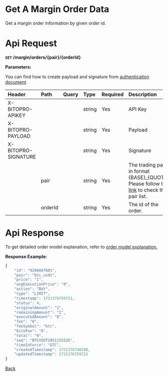 # Get A Margin Order Data

Get a margin order information by given order id.

# Api Request
**`GET` /margin/orders/{pair}/{orderId}**

**Parameters:**

You can find how to create payload and signature from [authentication document](../../../README.md#api-security-protocol).

| Header              | Path    | Query | Type   | Required | Description                                                                                                               | Default | Range | Example    |
| :------------------ | :------ | :---- | :----- | :------- | :------------------------------------------------------------------------------------------------------------------------ | :------ | :---- | :--------- |
| X-BITOPRO-APIKEY    |         |       | string | Yes      | API Key                                                                                              |         |       |            |
| X-BITOPRO-PAYLOAD   |         |       | string | Yes      | Payload                                                                                             |         |       |            |
| X-BITOPRO-SIGNATURE |         |       | string | Yes      | Signature                                                                                         |         |       |            |
|                     | pair    |       | string | Yes      | The trading pair in format {BASE}_{QUOTE}, Please follow the [link](https://www.bitopro.com/fees) to check the pair list. |         |       | btc_usdt   |
|                     | orderId |       | string | Yes      | The id of the order.                                                                                                      |         |       | 9296847601 |

# Api Response

To get detailed order model explanation, refer to [order model explanation.](../../../model.md#order-model-explanation)

**Response Example:**
```javascript
{
    "id": "9296847601",
    "pair": "btc_usdt",
    "price": "1",
    "avgExecutionPrice": "0",
    "action": "BUY",
    "type": "LIMIT",
    "timestamp": 1721376759721,
    "status": 4,
    "originalAmount": "1",
    "remainingAmount": "1",
    "executedAmount": "0",
    "fee": "0",
    "feeSymbol": "btc",
    "bitoFee": "0",
    "total": "0",
    "seq": "BTCUSDT2851135526",
    "timeInForce": "GTC",
    "createdTimestamp": 1721376748298,
    "updatedTimestamp": 1721376759721
}
```
[Back](../summary.md)